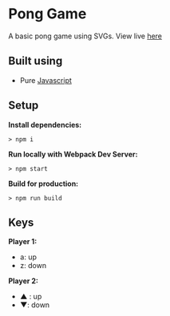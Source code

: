 # Pong Game

A basic pong game using SVGs. 
View live [here](https://jonathan-pong.netlify.app/)

## Built using

* Pure [Javascript](https://developer.mozilla.org/en-US/docs/Web/JavaScript)




## Setup

**Install dependencies:**

`> npm i`

**Run locally with Webpack Dev Server:**

`> npm start`

**Build for production:**

`> npm run build`

## Keys

**Player 1:**
* a: up
* z: down

**Player 2:**
* ▲ : up
* ▼: down

